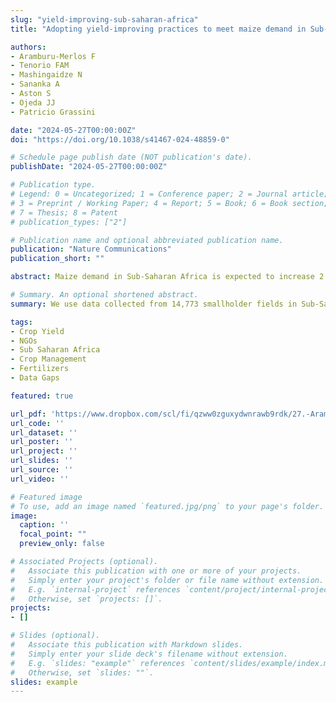 ```yaml
---
slug: "yield-improving-sub-saharan-africa"
title: "Adopting yield-improving practices to meet maize demand in Sub-Saharan Africa without cropland expansion"

authors:
- Aramburu-Merlos F
- Tenorio FAM
- Mashingaidze N
- Sananka A
- Aston S
- Ojeda JJ
- Patricio Grassini 

date: "2024-05-27T00:00:00Z"
doi: "https://doi.org/10.1038/s41467-024-48859-0"

# Schedule page publish date (NOT publication's date).
publishDate: "2024-05-27T00:00:00Z"

# Publication type.
# Legend: 0 = Uncategorized; 1 = Conference paper; 2 = Journal article;
# 3 = Preprint / Working Paper; 4 = Report; 5 = Book; 6 = Book section;
# 7 = Thesis; 8 = Patent
# publication_types: ["2"]

# Publication name and optional abbreviated publication name.
publication: "Nature Communications"
publication_short: ""

abstract: Maize demand in Sub-Saharan Africa is expected to increase 2.3 times during the next 30 years driven by demographic and dietary changes. Over the past two decades, the area cropped with maize has expanded by 17 million hectares in the region, with limited yield increase. Following this trend could potentially result in further maize cropland expansion and the need for imports to satisfy domestic demand. Here, we use data collected from 14,773 smallholder fields in the region to identify agronomic practices that can improve farm yield gains. We find that agronomic practices related to cultivar selection, and nutrient, pest, and crop management can double on-farm yields and provide an additional 82 million tons of maize within current cropped area. Research and development investments should be oriented towards agricultural practices with proven capacity to raise maize yields in the region.

# Summary. An optional shortened abstract.
summary: We use data collected from 14,773 smallholder fields in Sub-Saharan Africa to identify agronomic practices that can improve farm yield gains.

tags:
- Crop Yield
- NGOs
- Sub Saharan Africa
- Crop Management
- Fertilizers
- Data Gaps

featured: true

url_pdf: 'https://www.dropbox.com/scl/fi/qzww0zguxydwnrawb9rdk/27.-Aramburu-Merlos-et-al.-2024-NC.pdf?rlkey=uy4baibe97xyob3uorl0a7e4m&st=3fa7lai9&dl=0'
url_code: ''
url_dataset: ''
url_poster: ''
url_project: ''
url_slides: ''
url_source: ''
url_video: ''

# Featured image
# To use, add an image named `featured.jpg/png` to your page's folder. 
image:
  caption: ''
  focal_point: ""
  preview_only: false

# Associated Projects (optional).
#   Associate this publication with one or more of your projects.
#   Simply enter your project's folder or file name without extension.
#   E.g. `internal-project` references `content/project/internal-project/index.md`.
#   Otherwise, set `projects: []`.
projects:
- []

# Slides (optional).
#   Associate this publication with Markdown slides.
#   Simply enter your slide deck's filename without extension.
#   E.g. `slides: "example"` references `content/slides/example/index.md`.
#   Otherwise, set `slides: ""`.
slides: example
---
```


